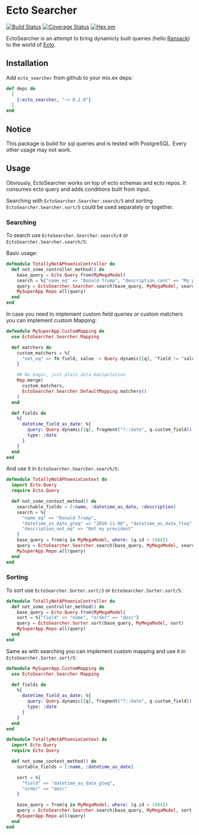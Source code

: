 # Ecto Searcher

[![Build Status](https://travis-ci.org/ivalentinee/ecto_searcher.svg?branch=master)](https://travis-ci.org/ivalentinee/ecto_searcher)
[![Coverage Status](https://coveralls.io/repos/github/ivalentinee/ecto_searcher/badge.svg?branch=master)](https://coveralls.io/github/ivalentinee/ecto_searcher?branch=master)
[![Hex pm](https://img.shields.io/hexpm/v/ecto_searcher.svg?style=flat)](https://hex.pm/packages/ecto_searcher)

EctoSearcher is an attempt to bring dynamicly built queries (hello [Ransack](https://github.com/activerecord-hackery/ransack)) to the world of [Ecto](https://github.com/elixir-ecto/ecto).

## Installation

Add `ecto_searcher` from github to your mix.ex deps:

```elixir
def deps do
  [
    {:ecto_searcher, "~> 0.2.0"}
  ]
end
```

## Notice
This package is build for sql queries and is tested with PostgreSQL. Every other usage may not work.

## Usage
Obviously, EctoSearcher works on top of ecto schemas and ecto repos. It consumes ecto query and adds conditions built from input.

Searching with `EctoSearcher.Searcher.search/5` and sorting `EctoSearcher.Searcher.sort/5` could be used separately or together.

### Searching
To search use `EctoSearcher.Searcher.search/4` or `EctoSearcher.Searcher.search/5`:

Basic usage:
```elixir
defmodule TotallyNotAPhoenixController do
  def not_some_controller_method() do
    base_query = Ecto.Query.from(MyMegaModel)
    search = %{"name_eq" => "Donald Trump", "description_cont" => "My president"}
    query = EctoSearcher.Searcher.search(base_query, MyMegaModel, search)
    MySuperApp.Repo.all(query)
  end
end
```

In case you need to implement custom field queries or custom matchers you can implement custom Mapping:
```elixir
defmodule MySuperApp.CustomMapping do
  use EctoSearcher.Searcher.Mapping

  def matchers do
    custom_matchers = %{
      "not_eq" => fn field, value -> Query.dynamic([q], ^field != ^value) end
    }

    ## No magic, just plain data manipulation
    Map.merge(
      custom_matchers,
      EctoSearcher.Searcher.DefaultMapping.matchers()
    )
  end

  def fields do
    %{
      datetime_field_as_date: %{
        query: Query.dynamic([q], fragment("?::date", q.custom_field)),
        type: :date
      }
    }
  end
end
```

And use it in `EctoSearcher.Searcher.search/5`:
```elixir
defmodule TotallyNotAPhoenixContext do
  import Ecto.Query
  require Ecto.Query

  def not_some_context_method() do
    searchable_fields = [:name, :datetime_as_date, :description]
    search = %{
      "name_eq" => "Donald Trump",
      "datetime_as_date_gteq" => "2016-11-08", "datetime_as_date_lteq" => "2018-08-28",
      "description_not_eq" => "Not my president"
    }
    base_query = from(q in MyMegaModel, where: [q.id < 1984])
    query = EctoSearcher.Searcher.search(base_query, MyMegaModel, search, MySuperApp.CustomMapping, searchable_fields)
    MySuperApp.Repo.all(query)
  end
end
```

### Sorting
To sort use `EctoSearcher.Sorter.sort/3` or `EctoSearcher.Sorter.sort/5`:
```elixir
defmodule TotallyNotAPhoenixController do
  def not_some_controller_method() do
    base_query = Ecto.Query.from(MyMegaModel)
    sort = %{"field" => "name", "order" => "desc"}
    query = EctoSearcher.Sorter.sort(base_query, MyMegaModel, sort)
    MySuperApp.Repo.all(query)
  end
end
```

Same as with searching you can implement custom mapping and use it in `EctoSearcher.Sorter.sort/5`:
```elixir
defmodule MySuperApp.CustomMapping do
  use EctoSearcher.Searcher.Mapping

  def fields do
    %{
      datetime_field_as_date: %{
        query: Query.dynamic([q], fragment("?::date", q.custom_field)),
        type: :date
      }
    }
  end
end

defmodule TotallyNotAPhoenixContext do
  import Ecto.Query
  require Ecto.Query

  def not_some_context_method() do
    sortable_fields = [:name, :datetime_as_date]

    sort = %{
      "field" => "datetime_as_date_gteq",
      "order" => "desc"
    }

    base_query = from(q in MyMegaModel, where: [q.id < 1984])
    query = EctoSearcher.Searcher.search(base_query, MyMegaModel, sort, MySuperApp.CustomMapping, sortable_fields)
    MySuperApp.Repo.all(query)
  end
end
```
